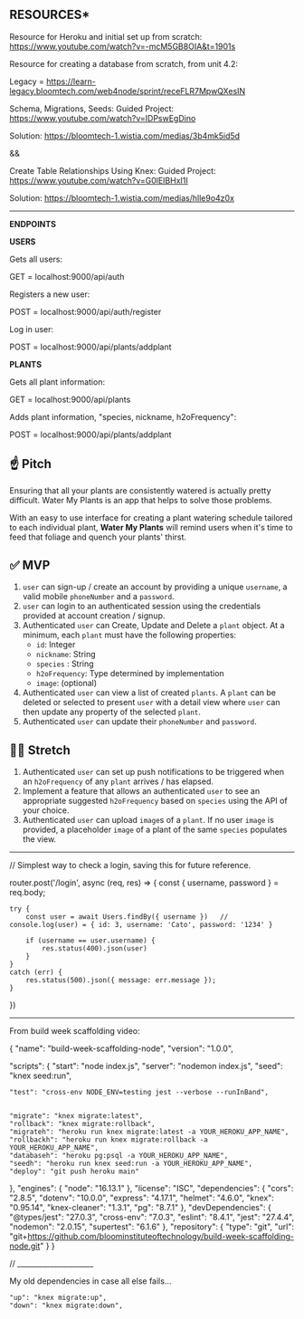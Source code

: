 ## **RESOURCES***

Resource for Heroku and initial set up from scratch: https://www.youtube.com/watch?v=-mcM5GB8OIA&t=1901s

Resource for creating a database from scratch, from unit 4.2: 

Legacy = https://learn-legacy.bloomtech.com/web4node/sprint/receFLR7MpwQXesIN

Schema, Migrations, Seeds:
Guided Project: https://www.youtube.com/watch?v=IDPswEgDino

Solution: https://bloomtech-1.wistia.com/medias/3b4mk5id5d

&&

Create Table Relationships Using Knex:
Guided Project: https://www.youtube.com/watch?v=G0lEIBHxI1I 

Solution: https://bloomtech-1.wistia.com/medias/hlle9o4z0x






-----------------------------------------------------------------------------------


**ENDPOINTS** 

**USERS**

Gets all users:

GET = localhost:9000/api/auth

Registers a new user:

POST = localhost:9000/api/auth/register

Log in user:

POST = localhost:9000/api/plants/addplant


**PLANTS**

Gets all plant information:

GET = localhost:9000/api/plants

Adds plant information, "species, nickname, h2oFrequency":

POST = localhost:9000/api/plants/addplant





## ☝️ **Pitch**

Ensuring that all your plants are consistently watered is actually pretty difficult. Water My Plants is an app that helps to solve those problems. 

With an easy to use interface for creating a plant watering schedule tailored to each individual plant, **Water My Plants** will remind users when it's time to feed that foliage and quench your plants' thirst.


## ✅  **MVP**

1. `user` can sign-up / create an account by providing a unique `username`, a valid mobile `phoneNumber` and a `password`. 
2. `user` can login to an authenticated session using the credentials provided at account creation / signup.
3. Authenticated `user` can Create, Update and Delete a `plant` object. At a minimum, each `plant` must have the following properties: 
    - `id`: Integer
    - `nickname`: String
    - `species` : String
    - `h2oFrequency`: Type determined by implementation
    - `image`: (optional)
4. Authenticated `user` can view a list of created `plants`.  A `plant` can be deleted or selected to present `user` with a detail view where `user` can then update any property of the selected `plant`. 
5. Authenticated `user` can update their `phoneNumber` and `password`.



## 🏃‍♀️ **Stretch**
1. Authenticated `user` can set up push notifications to be triggered when an `h2oFrequency` of any `plant` arrives / has elapsed. 
2. Implement a feature that allows an authenticated `user` to see an appropriate suggested `h2oFrequency` based on `species` using the API of your choice. 
3. Authenticated `user` can upload `image`s of a `plant`. If no user `image` is provided, a placeholder `image` of a plant of the same `species` populates the view.




________________________________________

// Simplest way to check a login, saving this for future reference.

router.post('/login', async (req, res) => {
    const { username, password } = req.body;


    try {
        const user = await Users.findBy({ username })   // console.log(user) = { id: 3, username: 'Cato', password: '1234' }

        if (username == user.username) {
            res.status(400).json(user)
        }
    }
    catch (err) {
        res.status(500).json({ message: err.message });
    }
})




_________________________________________


From build week scaffolding video:

{
  "name": "build-week-scaffolding-node",
  "version": "1.0.0",

  "scripts": {
    "start": "node index.js",
    "server": "nodemon index.js",
    "seed": "knex seed:run",

    "test": "cross-env NODE_ENV=testing jest --verbose --runInBand",


    "migrate": "knex migrate:latest",
    "rollback": "knex migrate:rollback",
    "migrateh": "heroku run knex migrate:latest -a YOUR_HEROKU_APP_NAME",
    "rollbackh": "heroku run knex migrate:rollback -a YOUR_HEROKU_APP_NAME",
    "databaseh": "heroku pg:psql -a YOUR_HEROKU_APP_NAME",
    "seedh": "heroku run knex seed:run -a YOUR_HEROKU_APP_NAME",
    "deploy": "git push heroku main"
  },
  "engines": {
    "node": "16.13.1"
  },
  "license": "ISC",
  "dependencies": {
    "cors": "2.8.5",
    "dotenv": "10.0.0",
    "express": "4.17.1",
    "helmet": "4.6.0",
    "knex": "0.95.14",
    "knex-cleaner": "1.3.1",
    "pg": "8.7.1"
  },
  "devDependencies": {
    "@types/jest": "27.0.3",
    "cross-env": "7.0.3",
    "eslint": "8.4.1",
    "jest": "27.4.4",
    "nodemon": "2.0.15",
    "supertest": "6.1.6"
  },
  "repository": {
    "type": "git",
    "url": "git+https://github.com/bloominstituteoftechnology/build-week-scaffolding-node.git"
  }
}





// _____________________

My old dependencies in case all else fails...

    "up": "knex migrate:up",
    "down": "knex migrate:down",